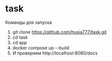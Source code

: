 # task
Команды для запуска
1) git clone https://github.com/husia777/task.git
2) cd task
3) cd app
4) docker compose up --build                                                   
5) И проверяем http://localhost:8080/docs
